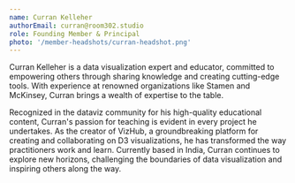 ```yaml
---
name: Curran Kelleher
authorEmail: curran@room302.studio
role: Founding Member & Principal
photo: '/member-headshots/curran-headshot.png'
---
```


Curran Kelleher is a data visualization expert and educator, committed to empowering others through sharing knowledge and creating cutting-edge tools. With experience at renowned organizations like Stamen and McKinsey, Curran brings a wealth of expertise to the table.

Recognized in the dataviz community for his high-quality educational content, Curran's passion for teaching is evident in every project he undertakes. As the creator of VizHub, a groundbreaking platform for creating and collaborating on D3 visualizations, he has transformed the way practitioners work and learn. Currently based in India, Curran continues to explore new horizons, challenging the boundaries of data visualization and inspiring others along the way.